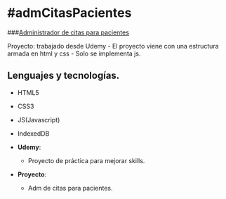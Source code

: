 # #admCitasPacientes

###[Administrador de citas para pacientes](https://megagringa.github.io/admCitasPacientes/index.html)

Proyecto: trabajado desde Udemy - El proyecto viene con una estructura armada en html y css - 
         Solo se implementa js. 


## Lenguajes y tecnologías.

- HTML5
- CSS3
- JS(Javascript)
- IndexedDB

- **Udemy**:
    - Proyecto de práctica para mejorar skills.
    
- **Proyecto**:
    - Adm de citas para pacientes.
